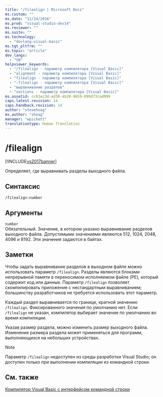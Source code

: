 ```yaml
---
title: "/filealign | Microsoft Docs"
ms.custom: ""
ms.date: "11/24/2016"
ms.prod: "visual-studio-dev14"
ms.reviewer: ""
ms.suite: ""
ms.technology: 
  - "devlang-visual-basic"
ms.tgt_pltfrm: ""
ms.topic: "article"
dev_langs: 
  - "VB"
helpviewer_keywords: 
  - "/filealign - параметр компилятора [Visual Basic]"
  - "alignment - параметр компилятора [Visual Basic]"
  - "filealign - параметр компилятора [Visual Basic]"
  - "-filealign - параметр компилятора [Visual Basic]"
  - "выравнивание разделов"
  - "sections - параметр компилятора [Visual Basic]"
ms.assetid: cc61ec3d-ad38-4b28-9659-099d73cad099
caps.latest.revision: 14
caps.handback.revision: 14
author: "stevehoag"
ms.author: "shoag"
manager: "wpickett"
translationtype: Human Translation
---
```

# /filealign
[!INCLUDE[vs2017banner](../../../csharp/includes/vs2017banner.md)]

Определяет, где выравнивать разделы выходного файла.  
  
## Синтаксис  
  
```  
/filealign:number  
```  
  
## Аргументы  
 `number`  
 Обязательный.  Значение, в котором указано выравнивание разделов выходного файла.  Допустимыми значениями являются 512, 1024, 2048, 4096 и 8192.  Эти значения задаются в байтах.  
  
## Заметки  
 Чтобы задать выравнивание разделов в выходном файле можно использовать параметр `/filealign`.  Разделы являются блоками непрерывной памяти в переносимом исполняемом файле \(PE\), который содержит код или данные.  Параметр `/filealign` позволяет скомпилировать приложение с нестандартным выравниванием; большинству разработчиков не требуется использовать этот параметр.  
  
 Каждый раздел выравнивается по границе, кратной значению `/filealign`.  Фиксированного значения по умолчанию нет.  Если `/filealign` не указан, компилятор выбирает значение по умолчанию во время компиляции.  
  
 Указав размер раздела, можно изменить размер выходного файла.  Изменение размера раздела может применяться для программ, выполняющихся на небольших устройствах.  
  
> [!NOTE]
>  Параметр `/filealign` недоступен из среды разработки Visual Studio; он доступен только при выполнении компиляции из командной строки.  
  
## См. также  
 [Компилятор Visual Basic с интерфейсом командной строки](../../../visual-basic/reference/command-line-compiler/index.md)